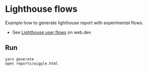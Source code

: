 # Lighthouse flows

Example how to generate lighthouse report with experimental flows.

- See [Lighthouse user flows](https://web.dev/lighthouse-user-flows/) on web.dev

## Run

```
yarn generate
open reports/wiggle.html
```
